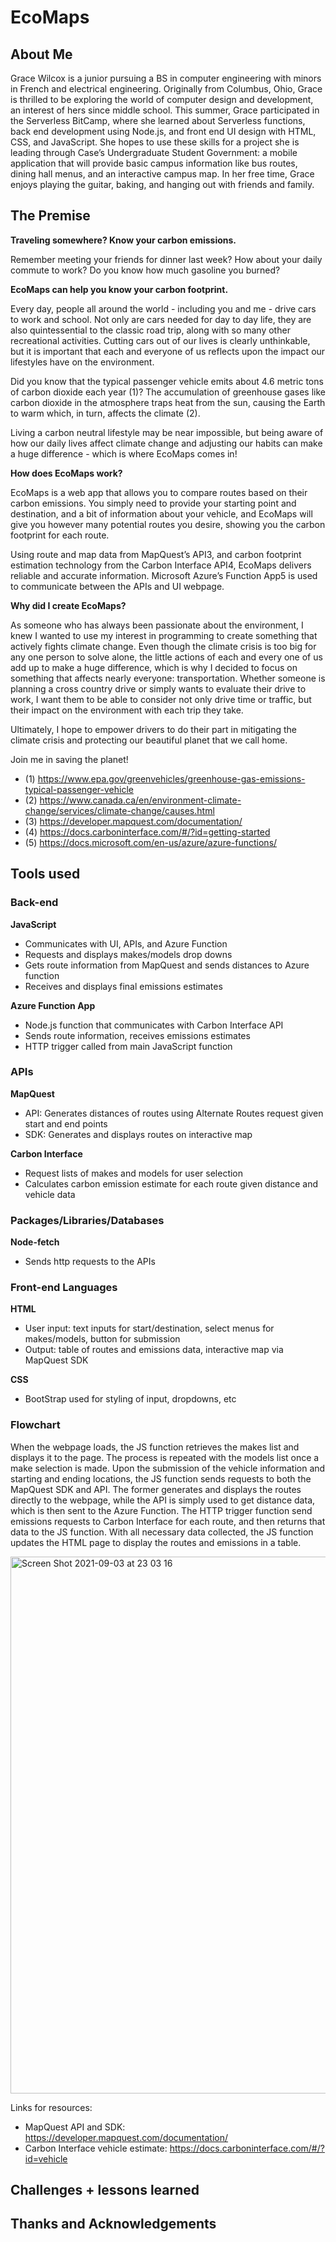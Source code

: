# EcoMaps

## About Me

Grace Wilcox is a junior pursuing a BS in computer engineering with minors in French and electrical engineering. Originally from Columbus, Ohio, Grace is thrilled to be exploring the world of computer design and development, an interest of hers since middle school. This summer, Grace participated in the Serverless BitCamp, where she learned about Serverless functions, back end development using Node.js, and front end UI design with HTML, CSS, and JavaScript. She hopes to use these skills for a project she is leading through Case’s Undergraduate Student Government: a mobile application that will provide basic campus information like bus routes, dining hall menus, and an interactive campus map. In her free time, Grace enjoys playing the guitar, baking, and hanging out with friends and family.

## The Premise

**Traveling somewhere? Know your carbon emissions.**

Remember meeting your friends for dinner last week? How about your daily commute to work? Do you know how much gasoline you burned? 

**EcoMaps can help you know your carbon footprint.**

Every day, people all around the world - including you and me - drive cars to work and school. Not only are cars needed for day to day life, they are also quintessential to the classic road trip, along with so many other recreational activities. Cutting cars out of our lives is clearly unthinkable, but it is important that each and everyone of us reflects upon the impact our lifestyles have on the environment.

Did you know that the typical passenger vehicle emits about 4.6 metric tons of carbon dioxide each year (1)? The accumulation of greenhouse gases like carbon dioxide in the atmosphere traps heat from the sun, causing the Earth to warm which, in turn, affects the climate (2).

Living a carbon neutral lifestyle may be near impossible, but being aware of how our daily lives affect climate change and adjusting our habits can make a huge difference - which is where EcoMaps comes in!

**How does EcoMaps work?**

EcoMaps is a web app that allows you to compare routes based on their carbon emissions. You simply need to provide your starting point and destination, and a bit of information about your vehicle, and EcoMaps will give you however many potential routes you desire, showing you the carbon footprint for each route. 

Using route and map data from MapQuest’s API3, and carbon footprint estimation technology from the Carbon Interface API4, EcoMaps delivers reliable and accurate information. Microsoft Azure’s Function App5 is used to communicate between the APIs and UI webpage.

**Why did I create EcoMaps?**

As someone who has always been passionate about the environment, I knew I wanted to use my interest in programming to create something that actively fights climate change. Even though the climate crisis is too big for any one person to solve alone, the little actions of each and every one of us add up to make a huge difference, which is why I decided to focus on something that affects nearly everyone: transportation. Whether someone is planning a cross country drive or simply wants to evaluate their drive to work, I want them to be able to consider not only drive time or traffic, but their impact on the environment with each trip they take.

Ultimately, I hope to empower drivers to do their part in mitigating the climate crisis and protecting our beautiful planet that we call home.

Join me in saving the planet!

- (1) https://www.epa.gov/greenvehicles/greenhouse-gas-emissions-typical-passenger-vehicle
- (2) https://www.canada.ca/en/environment-climate-change/services/climate-change/causes.html
- (3) https://developer.mapquest.com/documentation/
- (4) https://docs.carboninterface.com/#/?id=getting-started
- (5) https://docs.microsoft.com/en-us/azure/azure-functions/

## Tools used

### Back-end

**JavaScript**
- Communicates with UI, APIs, and Azure Function
- Requests and displays makes/models drop downs
- Gets route information from MapQuest and sends distances to Azure function
- Receives and displays final emissions estimates

**Azure Function App**
- Node.js function that communicates with Carbon Interface API
- Sends route information, receives emissions estimates
- HTTP trigger called from main JavaScript function

### APIs

**MapQuest**
- API: Generates distances of routes using Alternate Routes request given start and end points
- SDK: Generates and displays routes on interactive map

**Carbon Interface**
- Request lists of makes and models for user selection
- Calculates carbon emission estimate for each route given distance and vehicle data 

### Packages/Libraries/Databases

**Node-fetch**
- Sends http requests to the APIs

### Front-end Languages

**HTML**
- User input: text inputs for start/destination, select menus for makes/models, button for submission
- Output: table of routes and emissions data, interactive map via MapQuest SDK

**CSS**
- BootStrap used for styling of input, dropdowns, etc

### Flowchart
When the webpage loads, the JS function retrieves the makes list and displays it to the page. The process is repeated with the models list once a make selection is made. Upon the submission of the vehicle information and starting and ending locations, the JS function sends requests to both the MapQuest SDK and API. The former generates and displays the routes directly to the webpage, while the API is simply used to get distance data, which is then sent to the Azure Function. The HTTP trigger function send emissions requests to Carbon Interface for each route, and then returns that data to the JS function. With all necessary data collected, the JS function updates the HTML page to display the routes and emissions in a table.

<img width="859" alt="Screen Shot 2021-09-03 at 23 03 16" src="https://user-images.githubusercontent.com/85890286/132080401-ab14202e-b67e-4d04-aa53-3590f752413f.png">

Links for resources:

- MapQuest API and SDK: https://developer.mapquest.com/documentation/
- Carbon Interface vehicle estimate: https://docs.carboninterface.com/#/?id=vehicle

## Challenges + lessons learned

## Thanks and Acknowledgements
